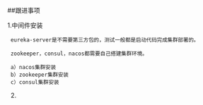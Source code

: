 

##跟进事项

1.中间件安装 
     
     eureka-server是不需要第三方包的，测试一般都是启动代码完成集群部署的。

     zookeeper，consul，nacos都需要自己搭建集群环境。

     a）nacos集群安装
     b）zookeeper集群安装
     c）consul集群安装


2.